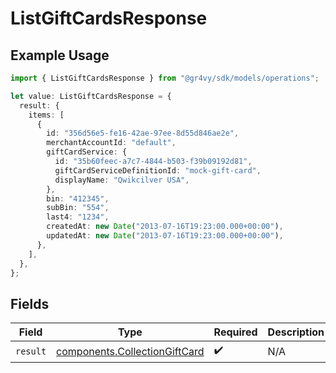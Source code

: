 # ListGiftCardsResponse

## Example Usage

```typescript
import { ListGiftCardsResponse } from "@gr4vy/sdk/models/operations";

let value: ListGiftCardsResponse = {
  result: {
    items: [
      {
        id: "356d56e5-fe16-42ae-97ee-8d55d846ae2e",
        merchantAccountId: "default",
        giftCardService: {
          id: "35b60feec-a7c7-4844-b503-f39b09192d81",
          giftCardServiceDefinitionId: "mock-gift-card",
          displayName: "Qwikcilver USA",
        },
        bin: "412345",
        subBin: "554",
        last4: "1234",
        createdAt: new Date("2013-07-16T19:23:00.000+00:00"),
        updatedAt: new Date("2013-07-16T19:23:00.000+00:00"),
      },
    ],
  },
};
```

## Fields

| Field                                                                          | Type                                                                           | Required                                                                       | Description                                                                    |
| ------------------------------------------------------------------------------ | ------------------------------------------------------------------------------ | ------------------------------------------------------------------------------ | ------------------------------------------------------------------------------ |
| `result`                                                                       | [components.CollectionGiftCard](../../models/components/collectiongiftcard.md) | :heavy_check_mark:                                                             | N/A                                                                            |